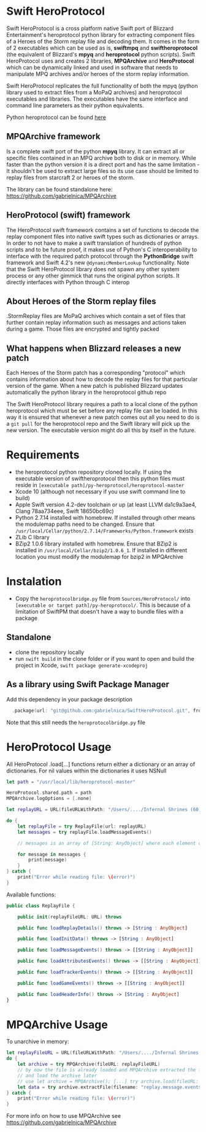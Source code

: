 # Swift HeroProtocol

Swift HeroProtocol is a cross platform native Swift port of Blizzard Entertainment's
heroprotocol python library for extracting component files of a Heroes of the Storm
replay file and decoding them. It comes in the form of 2 executables which can be used as is,
**swiftmpq** and **swiftheroprotocol** (the equivalent of Blizzard's **mpyq** and **heroprotocol**
python scripts). Swift HeroProtocol uses and creates 2 libraries, **MPQArchive** and **HeroProtocol**
which can be dynamically linked and used in software that needs to manipulate MPQ archives and/or
heroes of the storm replay information.

Swift HeroProtocol replicates the full functionality of both the mpyq (python library
used to extract files from a MoPaQ archives) and heroprotocol executables
and libraries. The executables have the same interface and command line parameters
as their python equivalents.

Python heroprotocol can be found [here](https://github.com/Blizzard/heroprotocol)

## MPQArchive framework

Is a complete swift port of the python **mpyq** library. It can extract all or specific files contained in
an MPQ archive both to disk or in memory. While faster than the python version it is a direct port and has
the same limitation - It shouldn't be used to extract large files so its use case should be limited to replay
files from starcraft 2 or heroes of the storm.

The library can be found standalone here: https://github.com/gabrielnica/MPQArchive

## HeroProtocol (swift) framework

The HeroProtocol swift framework contains a set of functions to decode the replay component files into native
swift types such as dictionaries or arrays. In order to not have to make a swift translation of hundreds of python
scripts and to be future proof, it makes use of Python's C interoperability to interface with the required
patch protocol through the **PythonBridge** swift framework and Swift 4.2's new `@dynamicMemberLookup` functionality.
Note that the Swift HeroProtocol library does not spawn any other system process or any other gimmick that runs the original python scripts.
It directly interfaces with Python through C interop

## About Heroes of the Storm replay files

.StormReplay files are MoPaQ archives which contain
a set of files that further contain replay information such as messages and actions taken
during a game. Those files are encrypted and tightly packed

## What happens when Blizzard releases a new patch

Each Heroes of the Storm patch has a corresponding "protocol" which contains information
about how to decode the replay files for that particular version of the game. When a
new patch is published Blizzard updates automatically the python library in the heroprotocol
github repo

The Swift HeroProtocol library requires a path to a local clone of the python heroprotocol which must be set
before any replay file can be loaded. In this way it is ensured that whenever a new patch comes out all you need
to do is a `git pull` for the heroprotocol repo and the Swift library will pick up the new version. The executable
version might do all this by itself in the future.

# Requirements

* the heroprotocol python repository cloned locally. If using the executable version of swiftheroprotocol then this python files must reside in `[executable path]/py-heroprotocol/heroprotocol-master`
* Xcode 10 (although not necessary if you use swift command line to build)
* Apple Swift version 4.2-dev toolchain or up (at least LLVM da1c9a3ae4, Clang 78aa734eee, Swift 18650bc69c)
* Python 2.7.14 installed with homebrew. If installed through other means the modulemap paths need to be changed. Ensure that `/usr/local/Cellar/python/2.7.14/Frameworks/Python.framework` exists
* ZLib C library
* BZip2 1.0.6 library installed with homebrew. Ensure that BZip2 is installed in `/usr/local/Cellar/bzip2/1.0.6_1`. If installed in different location you must modify the modulemap for bzip2 in MPQArchive

# Instalation

* Copy the `heroprotocolbridge.py` file from `Sources/HeroProtocol/` into `[executable or target path]/py-heroprotocol/`. This is because of a limitation of SwiftPM that doesn't have a way to bundle files with a package

## Standalone

* clone the repository locally
* run `swift build` in the clone folder or if you want to open and build the project in Xcode, `swift package generate-xcodeproj`


## As a library using Swift Package Manager

Add this dependency in your package description

```swift
  .package(url: "git@github.com:gabrielnica/SwiftHeroProtocol.git", from: "1.0.0")
```

Note that this still needs the `heroprotocolbridge.py` file

# HeroProtocol Usage

All HeroProtocol .load[...] functions return either a dictionary or an array of dictionaries. For nil values within the dictionaries
it uses NSNull

```Swift
let path = "/usr/local/lib/heroprotocol-master"

HeroProtocol.shared.path = path
MPQArchive.logOptions = [.none]

let replayURL = URL(fileURLWithPath: "/Users/..../Infernal Shrines (60).StormReplay")

do {
    let replayFile = try ReplayFile(url: replayURL)
    let messages = try replayFile.loadMessageEvents()

    // messages is an array of [String: AnyObject] where each element of the array is a message

    for message in messages {
        print(message)
    }
} catch {
    print("Error while reading file: \(error)")
}
```

Available functions:

```Swift
public class ReplayFile {

    public init(replayFileURL: URL) throws

    public func loadReplayDetails() throws -> [String : AnyObject]

    public func loadInitData() throws -> [String : AnyObject]

    public func loadMessageEvents() throws -> [[String : AnyObject]]

    public func loadAttributesEvents() throws -> [[String : AnyObject]]

    public func loadTrackerEvents() throws -> [[String : AnyObject]]

    public func loadGameEvents() throws -> [[String : AnyObject]]

    public func loadHeaderInfo() throws -> [String : AnyObject]
}
```

# MPQArchive Usage

To unarchive in memory:

```swift
let replayFileURL = URL(fileURLWithPath: "/Users/..../Infernal Shrines (60).StormReplay")
do {
    let archive = try MPQArchive(fileURL: replayFileURL)
    // by now the file is already loaded and MPQArchive extracted the file list. if you don't want to that
    // and load the archive later
    // use let archive = MPQArchive(); [...] try archive.load(fileURL: replayFileURL)
    let data = try archive.extractFile(filename: "replay.message.events", writeToDisk: false)
} catch {
    print("Error while reading file: \(error)")
}
```
For more info on how to use MPQArchive see https://github.com/gabrielnica/MPQArchive
